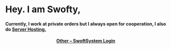 
  <h1>Hey. I am Swofty,</h1>
<h4>Currently, I work at private orders but I always open for cooperation, I also do <a href="https://status.swofty.net">Server Hosting.
<h4 align="center">Other – <a href='http://login.swofty.net/SwoftySystem' target="_blank">SwoftSystem Login</a><h4>
    

